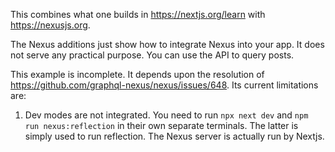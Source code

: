 This combines what one builds in https://nextjs.org/learn with https://nexusjs.org.

The Nexus additions just show how to integrate Nexus into your app. It does not serve any practical purpose. You can use the API to query posts.

This example is incomplete. It depends upon the resolution of https://github.com/graphql-nexus/nexus/issues/648. Its current limitations are:

1. Dev modes are not integrated. You need to run `npx next dev` and `npm run nexus:reflection` in their own separate terminals. The latter is simply used to run reflection. The Nexus server is actually run by Nextjs.
